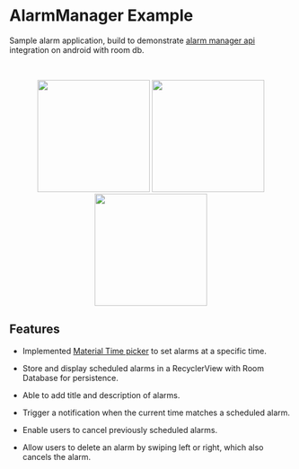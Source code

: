 # AlarmManager Example

Sample alarm application, build to demonstrate [alarm manager api](https://developer.android.com/reference/android/app/AlarmManager) integration on android with room db.

<br>
<p align="center">
    <img width="200" src="https://github.com/user-attachments/assets/f11031b9-afbc-4d46-a991-1c7f855919d6" >
    <img width="200" src="https://github.com/user-attachments/assets/a523b33f-2d66-45da-ac9d-46d7f374e1d8" >
    <img width="200" src="https://github.com/user-attachments/assets/092294ff-5ce6-4de8-b1f1-6cda5e4c961a" >

</p>

## Features

- Implemented [Material Time picker](https://m3.material.io/components/time-pickers/overview) to set alarms at a specific time.

- Store and display scheduled alarms in a RecyclerView with Room Database for persistence.

- Able to add title and description of alarms.

- Trigger a notification when the current time matches a scheduled alarm.

- Enable users to cancel previously scheduled alarms.

- Allow users to delete an alarm by swiping left or right, which also cancels the alarm.


